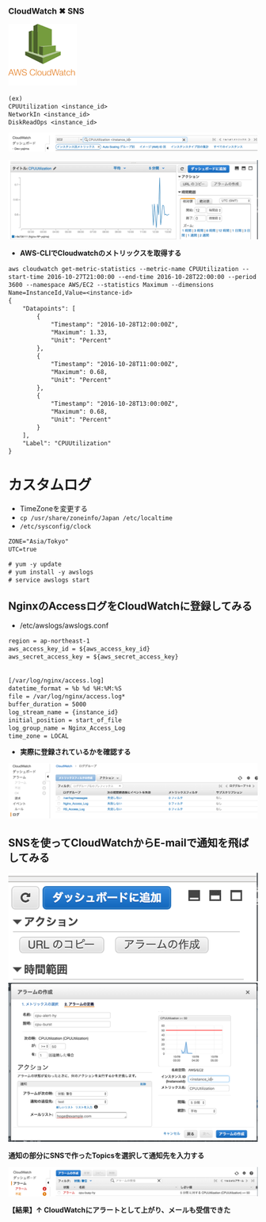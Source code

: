 ### CloudWatch ✖︎ SNS
![Alt Text](https://github.com/yhidetoshi/Pictures/raw/master/aws/cloudwatch-logo999.png)


```
(ex)
CPUUtilization <instance_id>
NetworkIn <instance_id>
DiskReadOps <instance_id>
```
![Alt Text](https://github.com/yhidetoshi/Pictures/raw/master/aws/aws-cloudwatch-metorics.png)

![Alt Text](https://github.com/yhidetoshi/Pictures/raw/master/aws/cloudwatch-log.png)



- **AWS-CLIでCloudwatchのメトリックスを取得する**
```
aws cloudwatch get-metric-statistics --metric-name CPUUtilization --start-time 2016-10-27T21:00:00 --end-time 2016-10-28T22:00:00 --period 3600 --namespace AWS/EC2 --statistics Maximum --dimensions Name=InstanceId,Value=<instance-id>
{
    "Datapoints": [
        {
            "Timestamp": "2016-10-28T12:00:00Z",
            "Maximum": 1.33,
            "Unit": "Percent"
        },
        {
            "Timestamp": "2016-10-28T11:00:00Z",
            "Maximum": 0.68,
            "Unit": "Percent"
        },
        {
            "Timestamp": "2016-10-28T13:00:00Z",
            "Maximum": 0.68,
            "Unit": "Percent"
        }
    ],
    "Label": "CPUUtilization"
}
```


# カスタムログ

- TimeZoneを変更する
 - `cp /usr/share/zoneinfo/Japan /etc/localtime`
 - `/etc/sysconfig/clock`
```
ZONE="Asia/Tokyo"
UTC=true
```

```
# yum -y update
# yum install -y awslogs
# service awslogs start
```
## NginxのAccessログをCloudWatchに登録してみる
  - /etc/awslogs/awslogs.conf

```
region = ap-northeast-1
aws_access_key_id = ${aws_access_key_id}
aws_secret_access_key = ${aws_secret_access_key}


[/var/log/nginx/access.log]
datetime_format = %b %d %H:%M:%S 
file = /var/log/nginx/access.log*
buffer_duration = 5000
log_stream_name = {instance_id}
initial_position = start_of_file
log_group_name = Nginx_Access_Log
time_zone = LOCAL
```
- **実際に登録されているかを確認する**

![Alt Text](https://github.com/yhidetoshi/Pictures/raw/master/aws/cloudwatch-custom-log.png)

## SNSを使ってCloudWatchからE-mailで通知を飛ばしてみる

![Alt Text](https://github.com/yhidetoshi/Pictures/raw/master/aws/create-alarm.png)
![Alt Text](https://github.com/yhidetoshi/Pictures/raw/master/aws/sns-cloudwatch-push.png/)

**通知の部分にSNSで作ったTopicsを選択して通知先を入力する**


![Alt Text](https://github.com/yhidetoshi/Pictures/raw/master/aws/sns-result1.png/)

**【結果】↑ CloudWatchにアラートとして上がり、メールも受信できた**

